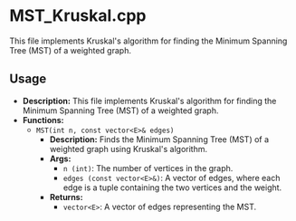 # MST_Kruskal.cpp

This file implements Kruskal's algorithm for finding the Minimum Spanning Tree (MST) of a weighted graph.

## Usage

*   **Description:** This file implements Kruskal's algorithm for finding the Minimum Spanning Tree (MST) of a weighted graph.
*   **Functions:**
    *   `MST(int n, const vector<E>& edges)`
        *   **Description:** Finds the Minimum Spanning Tree (MST) of a weighted graph using Kruskal's algorithm.
        *   **Args:**
            *   `n (int)`: The number of vertices in the graph.
            *   `edges (const vector<E>&)`: A vector of edges, where each edge is a tuple containing the two vertices and the weight.
        *   **Returns:**
            *   `vector<E>`: A vector of edges representing the MST.